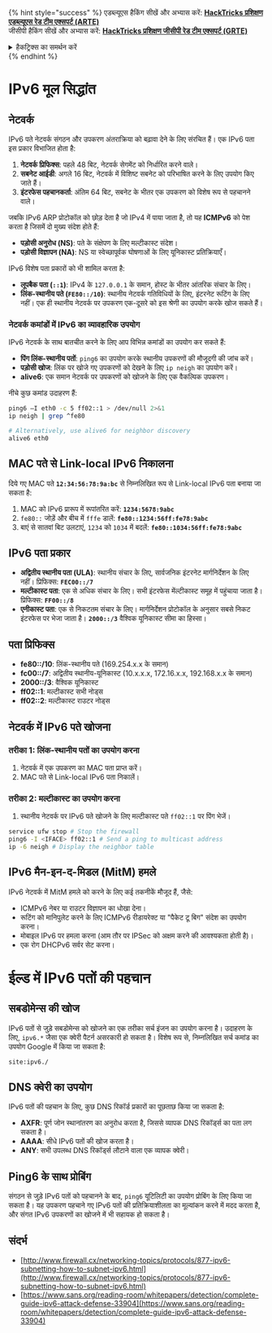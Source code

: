 {% hint style="success" %}
एडब्ल्यूएस हैकिंग सीखें और अभ्यास करें: <img src="/.gitbook/assets/arte.png" alt="" data-size="line">[**HackTricks प्रशिक्षण एडब्ल्यूएस रेड टीम एक्सपर्ट (ARTE)**](https://training.hacktricks.xyz/courses/arte)<img src="/.gitbook/assets/arte.png" alt="" data-size="line">\
जीसीपी हैकिंग सीखें और अभ्यास करें: <img src="/.gitbook/assets/grte.png" alt="" data-size="line">[**HackTricks प्रशिक्षण जीसीपी रेड टीम एक्सपर्ट (GRTE)**<img src="/.gitbook/assets/grte.png" alt="" data-size="line">](https://training.hacktricks.xyz/courses/grte)

<details>

<summary>हैकट्रिक्स का समर्थन करें</summary>

* [**सदस्यता योजनाएं**](https://github.com/sponsors/carlospolop) की जाँच करें!
* **शामिल हों** 💬 [**डिस्कॉर्ड समूह**](https://discord.gg/hRep4RUj7f) या [**टेलीग्राम समूह**](https://t.me/peass) या हमें **ट्विटर** 🐦 [**@hacktricks\_live**](https://twitter.com/hacktricks\_live)** पर **फॉलो** करें।
* **हैकिंग ट्रिक्स साझा करें, हैकट्रिक्स**](https://github.com/carlospolop/hacktricks) और [**हैकट्रिक्स क्लाउड**](https://github.com/carlospolop/hacktricks-cloud) github रेपो में पीआर जमा करके।

</details>
{% endhint %}


# IPv6 मूल सिद्धांत

## नेटवर्क

IPv6 पते नेटवर्क संगठन और उपकरण अंतराक्रिया को बढ़ावा देने के लिए संरचित हैं। एक IPv6 पता इस प्रकार विभाजित होता है:

1. **नेटवर्क प्रिफिक्स**: पहले 48 बिट, नेटवर्क सेगमेंट को निर्धारित करने वाले।
2. **सबनेट आईडी**: अगले 16 बिट, नेटवर्क में विशिष्ट सबनेट को परिभाषित करने के लिए उपयोग किए जाते हैं।
3. **इंटरफेस पहचानकर्ता**: अंतिम 64 बिट, सबनेट के भीतर एक उपकरण को विशेष रूप से पहचानने वाले।

जबकि IPv6 ARP प्रोटोकॉल को छोड़ देता है जो IPv4 में पाया जाता है, तो यह **ICMPv6** को पेश करता है जिसमें दो मुख्य संदेश होते हैं:
- **पड़ोसी अनुरोध (NS)**: पते के संक्षेपण के लिए मल्टीकास्ट संदेश।
- **पड़ोसी विज्ञापन (NA)**: NS या स्वेच्छापूर्वक घोषणाओं के लिए यूनिकास्ट प्रतिक्रियाएँ।

IPv6 विशेष पता प्रकारों को भी शामिल करता है:
- **लूपबैक पता (`::1`)**: IPv4 के `127.0.0.1` के समान, होस्ट के भीतर आंतरिक संचार के लिए।
- **लिंक-स्थानीय पते (`FE80::/10`)**: स्थानीय नेटवर्क गतिविधियों के लिए, इंटरनेट रूटिंग के लिए नहीं। एक ही स्थानीय नेटवर्क पर उपकरण एक-दूसरे को इस श्रेणी का उपयोग करके खोज सकते हैं।

### नेटवर्क कमांडों में IPv6 का व्यावहारिक उपयोग

IPv6 नेटवर्क के साथ बातचीत करने के लिए आप विभिन्न कमांडों का उपयोग कर सकते हैं:
- **पिंग लिंक-स्थानीय पतों**: `ping6` का उपयोग करके स्थानीय उपकरणों की मौजूदगी की जांच करें।
- **पड़ोसी खोज**: लिंक पर खोजे गए उपकरणों को देखने के लिए `ip neigh` का उपयोग करें।
- **alive6**: एक समान नेटवर्क पर उपकरणों को खोजने के लिए एक वैकल्पिक उपकरण।

नीचे कुछ कमांड उदाहरण हैं:
```bash
ping6 –I eth0 -c 5 ff02::1 > /dev/null 2>&1
ip neigh | grep ^fe80

# Alternatively, use alive6 for neighbor discovery
alive6 eth0
```
## **MAC पते से Link-local IPv6 निकालना**

दिये गए MAC पते **`12:34:56:78:9a:bc`** से निम्नलिखित रूप से Link-local IPv6 पता बनाया जा सकता है:

1. MAC को IPv6 प्रारूप में रूपांतरित करें: **`1234:5678:9abc`**
2. `fe80::` जोड़ें और बीच में `fffe` डालें: **`fe80::1234:56ff:fe78:9abc`**
3. बाएं से सातवां बिट उलटाएं, `1234` को `1034` में बदलें: **`fe80::1034:56ff:fe78:9abc`**

## **IPv6 पता प्रकार**

- **अद्वितीय स्थानीय पता (ULA)**: स्थानीय संचार के लिए, सार्वजनिक इंटरनेट मार्गनिर्देशन के लिए नहीं। प्रिफिक्स: **`FEC00::/7`**
- **मल्टीकास्ट पता**: एक से अधिक संचार के लिए। सभी इंटरफेस मेंल्टीकास्ट समूह में पहुंचाया जाता है। प्रिफिक्स: **`FF00::/8`**
- **एनीकास्ट पता**: एक से निकटतम संचार के लिए। मार्गनिर्देशन प्रोटोकॉल के अनुसार सबसे निकट इंटरफेस पर भेजा जाता है। **`2000::/3`** वैश्विक यूनिकास्ट सीमा का हिस्सा।

## **पता प्रिफिक्स**
- **fe80::/10**: लिंक-स्थानीय पते (169.254.x.x के समान)
- **fc00::/7**: अद्वितीय स्थानीय-यूनिकास्ट (10.x.x.x, 172.16.x.x, 192.168.x.x के समान)
- **2000::/3**: वैश्विक यूनिकास्ट
- **ff02::1**: मल्टीकास्ट सभी नोड्स
- **ff02::2**: मल्टीकास्ट राउटर नोड्स

## **नेटवर्क में IPv6 पते खोजना**

### तरीका 1: लिंक-स्थानीय पतों का उपयोग करना
1. नेटवर्क में एक उपकरण का MAC पता प्राप्त करें।
2. MAC पते से Link-local IPv6 पता निकालें।

### तरीका 2: मल्टीकास्ट का उपयोग करना
1. स्थानीय नेटवर्क पर IPv6 पते खोजने के लिए मल्टीकास्ट पते `ff02::1` पर पिंग भेजें।
```bash
service ufw stop # Stop the firewall
ping6 -I <IFACE> ff02::1 # Send a ping to multicast address
ip -6 neigh # Display the neighbor table
```
## IPv6 मैन-इन-द-मिडल (MitM) हमले
IPv6 नेटवर्क में MitM हमले को करने के लिए कई तकनीकें मौजूद हैं, जैसे:

- ICMPv6 नेबर या राउटर विज्ञापन का धोखा देना।
- रूटिंग को मानिपुलेट करने के लिए ICMPv6 रीडायरेक्ट या "पैकेट टू बिग" संदेश का उपयोग करना।
- मोबाइल IPv6 पर हमला करना (आम तौर पर IPSec को अक्षम करने की आवश्यकता होती है)।
- एक रोग DHCPv6 सर्वर सेट करना।


# ईल्ड में IPv6 पतों की पहचान

## सबडोमेन्स की खोज
IPv6 पतों से जुड़े सबडोमेन्स को खोजने का एक तरीका सर्च इंजन का उपयोग करना है। उदाहरण के लिए, `ipv6.*` जैसा एक क्वेरी पैटर्न असरकारी हो सकता है। विशेष रूप से, निम्नलिखित सर्च कमांड का उपयोग Google में किया जा सकता है:
```bash
site:ipv6./
```
## DNS क्वेरी का उपयोग
IPv6 पतों की पहचान के लिए, कुछ DNS रिकॉर्ड प्रकारों का पूछताछ किया जा सकता है:
- **AXFR**: पूर्ण जोन स्थानांतरण का अनुरोध करता है, जिससे व्यापक DNS रिकॉर्ड्स का पता लग सकता है।
- **AAAA**: सीधे IPv6 पतों की खोज करता है।
- **ANY**: सभी उपलब्ध DNS रिकॉर्ड्स लौटाने वाला एक व्यापक क्वेरी।

## Ping6 के साथ प्रोबिंग
संगठन से जुड़े IPv6 पतों को पहचानने के बाद, `ping6` यूटिलिटी का उपयोग प्रोबिंग के लिए किया जा सकता है। यह उपकरण पहचाने गए IPv6 पतों की प्रतिक्रियाशीलता का मूल्यांकन करने में मदद करता है, और संगत IPv6 उपकरणों का खोजने में भी सहायक हो सकता है।


## संदर्भ

* [http://www.firewall.cx/networking-topics/protocols/877-ipv6-subnetting-how-to-subnet-ipv6.html](http://www.firewall.cx/networking-topics/protocols/877-ipv6-subnetting-how-to-subnet-ipv6.html)
* [https://www.sans.org/reading-room/whitepapers/detection/complete-guide-ipv6-attack-defense-33904](https://www.sans.org/reading-room/whitepapers/detection/complete-guide-ipv6-attack-defense-33904)
